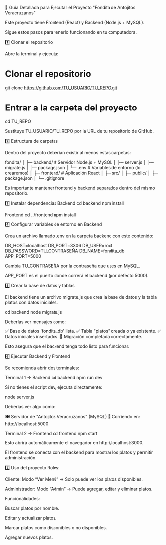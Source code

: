 📝 Guía Detallada para Ejecutar el Proyecto "Fondita de Antojitos Veracruzanos"

Este proyecto tiene Frontend (React) y Backend (Node.js + MySQL).

Sigue estos pasos para tenerlo funcionando en tu computadora.

1️⃣ Clonar el repositorio

Abre la terminal y ejecuta:

# Clonar el repositorio
git clone https://github.com/TU_USUARIO/TU_REPO.git

# Entrar a la carpeta del proyecto
cd TU_REPO


Sustituye TU_USUARIO/TU_REPO por la URL de tu repositorio de GitHub.

2️⃣ Estructura de carpetas

Dentro del proyecto deberían existir al menos estas carpetas:

fondita/
│
├─ backend/         # Servidor Node.js + MySQL
│  ├─ server.js
│  ├─ migrate.js
│  ├─ package.json
│  └─ .env           # Variables de entorno (lo crearemos)
│
├─ frontend/        # Aplicación React
│  ├─ src/
│  ├─ public/
│  ├─ package.json
│  └─ .gitignore


Es importante mantener frontend y backend separados dentro del mismo repositorio.

3️⃣ Instalar dependencias
Backend
cd backend
npm install

Frontend
cd ../frontend
npm install

4️⃣ Configurar variables de entorno en Backend

Crea un archivo llamado .env en la carpeta backend con este contenido:

DB_HOST=localhost
DB_PORT=3306
DB_USER=root
DB_PASSWORD=TU_CONTRASEÑA
DB_NAME=fondita_db
APP_PORT=5000


Cambia TU_CONTRASEÑA por la contraseña que uses en MySQL.

APP_PORT es el puerto donde correrá el backend (por defecto 5000).

5️⃣ Crear la base de datos y tablas

El backend tiene un archivo migrate.js que crea la base de datos y la tabla platos con datos iniciales.

cd backend
node migrate.js


Deberías ver mensajes como:

✅ Base de datos 'fondita_db' lista.
✅ Tabla "platos" creada o ya existente.
✅ Datos iniciales insertados.
🏁 Migración completada correctamente.


Esto asegura que el backend tenga todo listo para funcionar.

6️⃣ Ejecutar Backend y Frontend

Se recomienda abrir dos terminales:

Terminal 1 → Backend
cd backend
npm run dev


Si no tienes el script dev, ejecuta directamente:

node server.js


Deberías ver algo como:

🍽️ Servidor de "Antojitos Veracruzanos" (MySQL)
🚀 Corriendo en: http://localhost:5000

Terminal 2 → Frontend
cd frontend
npm start


Esto abrirá automáticamente el navegador en http://localhost:3000.

El frontend se conecta con el backend para mostrar los platos y permitir administración.

7️⃣ Uso del proyecto
Roles:

Cliente: Modo “Ver Menú” → Solo puede ver los platos disponibles.

Administrador: Modo “Admin” → Puede agregar, editar y eliminar platos.

Funcionalidades:

Buscar platos por nombre.

Editar y actualizar platos.

Marcar platos como disponibles o no disponibles.

Agregar nuevos platos.
